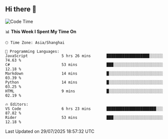 ## Hi there 👋

<!--START_SECTION:waka-->
![Code Time](http://img.shields.io/badge/Code%20Time-16%20hrs%2017%20mins-blue)

📊 **This Week I Spent My Time On** 

```text
🕑︎ Time Zone: Asia/Shanghai

💬 Programming Languages: 
JavaScript               5 hrs 26 mins       ███████████████████░░░░░░   74.63 % 
C#                       53 mins             ███░░░░░░░░░░░░░░░░░░░░░░   12.18 % 
Markdown                 14 mins             █░░░░░░░░░░░░░░░░░░░░░░░░   03.39 % 
Python                   14 mins             █░░░░░░░░░░░░░░░░░░░░░░░░   03.25 % 
HTML                     9 mins              █░░░░░░░░░░░░░░░░░░░░░░░░   02.19 % 

🔥 Editors: 
VS Code                  6 hrs 23 mins       ██████████████████████░░░   87.82 % 
Rider                    53 mins             ███░░░░░░░░░░░░░░░░░░░░░░   12.18 % 
```


 Last Updated on 29/07/2025 18:57:32 UTC
<!--END_SECTION:waka-->
